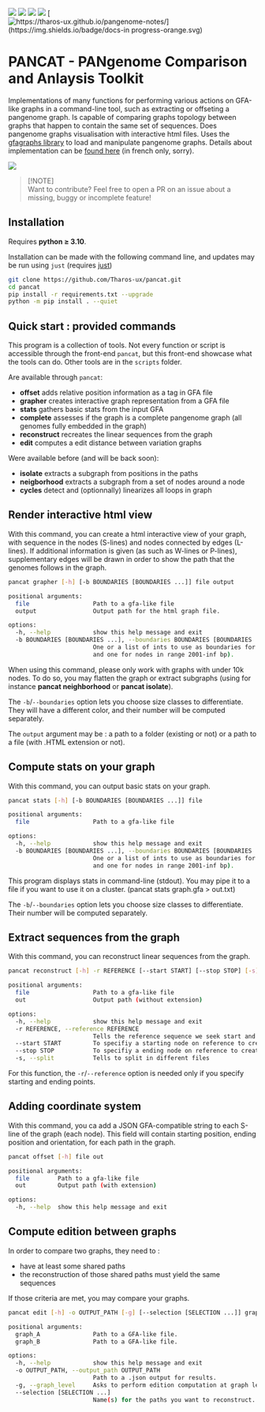 [![](https://img.shields.io/badge/python-3.10-blue.svg)]()
[![](https://img.shields.io/badge/python-3.11-blue.svg)]()
[![](https://img.shields.io/badge/python-3.12-blue.svg)]()
[![](https://img.shields.io/badge/documentation-unfinished-orange.svg)]()
[![https://tharos-ux.github.io/pangenome-notes/](https://img.shields.io/badge/docs-in progress-orange.svg)]()

# PANCAT - PANgenome Comparison and Anlaysis Toolkit

Implementations of many functions for performing various actions on GFA-like graphs in a command-line tool, such as extracting or offseting a pangenome graph.
Is capable of comparing graphs topology between graphs that happen to contain the same set of sequences. Does pangenome graphs visualisation with interactive html files.
Uses the [gfagraphs library](https://pypi.org/project/gfagraphs/) to load and manipulate pangenome graphs.
Details about implementation can be [found here](https://hal.science/hal-04213245) (in french only, sorry).

![](https://media.discordapp.net/attachments/874430800802754623/1180182798968033280/graph_big.png)

> [!NOTE]\
> Want to contribute? Feel free to open a PR on an issue about a missing, buggy or incomplete feature!

## Installation

Requires **python $\geq$ 3.10**.

Installation can be made with the following command line, and updates may be run using `just` (requires [just](https://github.com/casey/just))

```bash
git clone https://github.com/Tharos-ux/pancat.git
cd pancat
pip install -r requirements.txt --upgrade
python -m pip install . --quiet
```

## Quick start : provided commands

This program is a collection of tools. Not every function or script is accessible through the front-end `pancat`, but this front-end showcase what the tools can do.
Other tools are in the `scripts` folder. 

Are available through `pancat`:

- **offset** adds relative position information as a tag in GFA file
- **grapher** creates interactive graph representation from a GFA file
- **stats** gathers basic stats from the input GFA 
- **complete** assesses if the graph is a complete pangenome graph (all genomes fully embedded in the graph)
- **reconstruct** recreates the linear sequences from the graph
- **edit** computes a edit distance between variation graphs

Were available before (and will be back soon):
- **isolate** extracts a subgraph from positions in the paths
- **neigborhood** extracts a subgraph from a set of nodes around a node
- **cycles** detect and (optionnally) linearizes all loops in graph

## Render interactive html view

With this command, you can create a html interactive view of your graph, with sequence in the nodes (S-lines) and nodes connected by edges (L-lines). If additional information is given (as such as W-lines or P-lines), supplementary edges will be drawn in order to show the path that the genomes follows in the graph.

```bash
pancat grapher [-h] [-b BOUNDARIES [BOUNDARIES ...]] file output

positional arguments:
  file                  Path to a gfa-like file
  output                Output path for the html graph file.

options:
  -h, --help            show this help message and exit
  -b BOUNDARIES [BOUNDARIES ...], --boundaries BOUNDARIES [BOUNDARIES ...]
                        One or a list of ints to use as boundaries for display (ex : -b 50 2000 will set 3 colors : one for nodes in range 0-50bp, one for nodes in range 51-2000 bp
                        and one for nodes in range 2001-inf bp).
```

When using this command, please only work with graphs with under 10k nodes. To do so, you may flatten the graph or extract subgraphs (using for instance **pancat neighborhood** or **pancat isolate**).

The `-b`/`--boundaries` option lets you choose size classes to differentiate. They will have a different color, and their number will be computed separately.

The `output` argument may be : a path to a folder (existing or not) or a path to a file (with .HTML extension or not).

## Compute stats on your graph

With this command, you can output basic stats on your graph.

```bash
pancat stats [-h] [-b BOUNDARIES [BOUNDARIES ...]] file

positional arguments:
  file                  Path to a gfa-like file

options:
  -h, --help            show this help message and exit
  -b BOUNDARIES [BOUNDARIES ...], --boundaries BOUNDARIES [BOUNDARIES ...]
                        One or a list of ints to use as boundaries for display (ex : -b 50 2000 will set 3 colors : one for nodes in range 0-50bp, one for nodes in range 51-2000 bp
                        and one for nodes in range 2001-inf bp).
```

This program displays stats in command-line (stdout). You may pipe it to a file if you want to use it on a cluster. (pancat stats graph.gfa > out.txt)

The `-b`/`--boundaries` option lets you choose size classes to differentiate. Their number will be computed separately.

## Extract sequences from the graph

With this command, you can reconstruct linear sequences from the graph.

```bash
pancat reconstruct [-h] -r REFERENCE [--start START] [--stop STOP] [-s] file out

positional arguments:
  file                  Path to a gfa-like file
  out                   Output path (without extension)

options:
  -h, --help            show this help message and exit
  -r REFERENCE, --reference REFERENCE
                        Tells the reference sequence we seek start and stop into
  --start START         To specifiy a starting node on reference to create a subgraph
  --stop STOP           To specifiy a ending node on reference to create a subgraph
  -s, --split           Tells to split in different files
```

For this function, the `-r`/`--reference` option is needed only if you specify starting and ending points.

## Adding coordinate system

With this command, you ca add a JSON GFA-compatible string to each S-line of the graph (each node). This field will contain starting position, ending position and orientation, for each path in the graph.

```bash
pancat offset [-h] file out

positional arguments:
  file        Path to a gfa-like file
  out         Output path (with extension)

options:
  -h, --help  show this help message and exit
```

## Compute edition between graphs

In order to compare two graphs, they need to :
+ have at least some shared paths
+ the reconstruction of those shared paths must yield the same sequences

If those criteria are met, you may compare your graphs.

```bash
pancat edit [-h] -o OUTPUT_PATH [-g] [--selection [SELECTION ...]] graph_A graph_B

positional arguments:
  graph_A               Path to a GFA-like file.
  graph_B               Path to a GFA-like file.

options:
  -h, --help            show this help message and exit
  -o OUTPUT_PATH, --output_path OUTPUT_PATH
                        Path to a .json output for results.
  -g, --graph_level     Asks to perform edition computation at graph level.
  --selection [SELECTION ...]
                        Name(s) for the paths you want to reconstruct.
```